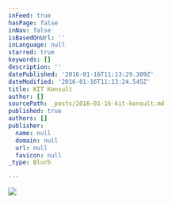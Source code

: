```yaml
---
inFeed: true
hasPage: false
inNav: false
isBasedOnUrl: ''
inLanguage: null
starred: true
keywords: []
description: ''
datePublished: '2016-01-16T11:13:29.309Z'
dateModified: '2016-01-16T11:13:24.545Z'
title: KIT Konsult
author: []
sourcePath: _posts/2016-01-16-kit-konsult.md
published: true
authors: []
publisher:
  name: null
  domain: null
  url: null
  favicon: null
_type: Blurb

---
```

![](https://the-grid-user-content.s3-us-west-2.amazonaws.com/9ae0793b-2701-4340-b08e-608e4fe9e974.jpg)

#
